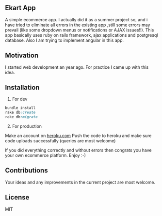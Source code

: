 ## Ekart App

A simple ecommerce app. I actually did it as a summer project so, and i have tried to eliminate all errors in the existing app ,still some errors may prevail (like some dropdown menus or notifications or AJAX issues!!). This app basically uses ruby on rails framework, ajax applications and postgresql database. Also I am trying to implement angular in this app. 

## Motivation

I started web development an year ago. For practice I came up with this idea.

## Installation
1) For dev
```ruby
bundle install
rake db:create
rake db:migrate
``` 
2) For production

Make an account on [heroku.com](https://heroku.com)
Push the code to heroku and make sure code uploads successfully (queries are most welcome)

If you did everything correctly and without errors then congrats you have your own ecommerce platform. Enjoy :-)

## Contributions

Your ideas and any improvements in the current project are most welcome.

## License
MIT
